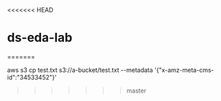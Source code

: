 <<<<<<< HEAD
# ds-eda-lab
=======


aws s3 cp test.txt s3://a-bucket/test.txt --metadata '{"x-amz-meta-cms-id":"34533452"}'
>>>>>>> master

